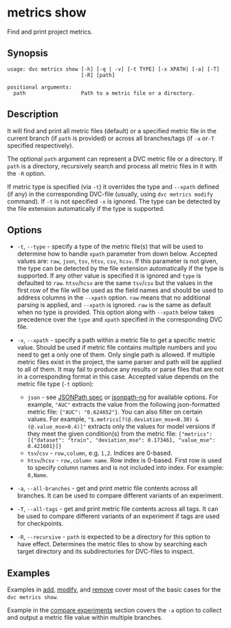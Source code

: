 # metrics show

Find and print project metrics.

## Synopsis

```usage
usage: dvc metrics show [-h] [-q | -v] [-t TYPE] [-x XPATH] [-a] [-T]
                        [-R] [path]

positional arguments:
  path                  Path to a metric file or a directory.
```

## Description

It will find and print all metric files (default) or a specified metric file in
the current branch (if `path` is provided) or across all branches/tags (if `-a`
or`-T` specified respectively).

The optional `path` argument can represent a DVC metric file or a directory. If
`path` is a directory, recursively search and process all metric files in it
with the `-R` option.

If metric type is specified (via `-t`) it overrides the type and `--xpath`
defined (if any) in the corresponding DVC-file (usually, using
`dvc metrics modify` command). If `-t` is not specified `-x` is ignored. The
type can be detected by the file extension automatically if the type is
supported.

## Options

- `-t`, `--type` - specify a type of the metric file(s) that will be used to
  determine how to handle `xpath` parameter from down below. Accepted values
  are: `raw`, `json`, `tsv`, `htsv`, `csv`, `hcsv`. If this parameter is not
  given, the type can be detected by the file extension automatically if the
  type is supported. If any other value is specified it is ignored and `type` is
  defaulted to `raw`. `htsv`/`hcsv` are the same `tsv`/`csv` but the values in
  the first row of the file will be used as the field names and should be used
  to address columns in the `--xpath` option. `raw` means that no additional
  parsing is applied, and `--xpath` is ignored. `raw` is the same as default
  when no type is provided. This option along with `--xpath` below takes
  precedence over the `type` and `xpath` specified in the corresponding DVC
  file.

- `-x`, `--xpath` - specify a path within a metric file to get a specific metric
  value. Should be used if metric file contains multiple numbers and you need to
  get a only one of them. Only single path is allowed. If multiple metric files
  exist in the project, the same parser and path will be applied to all of them.
  It may fail to produce any results or parse files that are not in a
  corresponding format in this case. Accepted value depends on the metric file
  type (`-t` option):

  - `json` - see [JSONPath spec](https://goessner.net/articles/JsonPath/) or
    [jsonpath-ng](https://github.com/h2non/jsonpath-ng) for available options.
    For example, `"AUC"` extracts the value from the following json-formatted
    metric file: `{"AUC": "0.624652"}`. You can also filter on certain values.
    For example, `"$.metrics[?(@.deviation_mse<0.30) & (@.value_mse>0.4)]"`
    extracts only the values for model versions if they meet the given
    condition(s) from the metric file:
    `{"metrics": [{"dataset": "train", "deviation_mse": 0.173461, "value_mse": 0.421601}]}`
  - `tsv`/`csv` - `row,column`, e.g. `1,2`. Indices are 0-based.
  - `htsv`/`hcsv` - `row,column name`. Row index is 0-based. First row is used
    to specify column names and is not included into index. For example:
    `0,Name`.

- `-a`, `--all-branches` - get and print metric file contents across all
  branches. It can be used to compare different variants of an experiment.

- `-T`, `--all-tags` - get and print metric file contents across all tags. It
  can be used to compare different variants of an experiment if tags are used
  for checkpoints.

- `-R`, `--recursive` - `path` is expected to be a directory for this option to
  have effect. Determines the metric files to show by searching each target
  directory and its subdirectories for DVC-files to inspect.

## Examples

Examples in [add](/doc/commands-reference/metrics-add),
[modify](/doc/commands-reference/metrics-modify), and
[remove](/doc/commands-reference/metrics-remove) cover most of the basic cases
for the `dvc metrics show`.

Example in the [compare experiments](/doc/get-started/compare-experiments)
section covers the `-a` option to collect and output a metric file value within
multiple branches.
